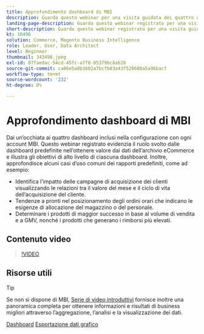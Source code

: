 ```yaml
---
title: Approfondimento dashboard di MBI
description: Guarda questo webinar per una visita guidata dei quattro dashboard inclusi nella configurazione con ogni account MBI.
landing-page-description: Guarda questo webinar registrato per una visita guidata dei quattro dashboard inclusi nella configurazione con ogni account MBI.
short-description: Guarda questo webinar registrato per una visita guidata dei quattro dashboard inclusi nella configurazione con ogni account MBI.
kt: 10496
solution: Commerce, Magento Business Intelligence
role: Leader, User, Data Architect
level: Beginner
thumbnail: 343498.jpeg
exl-id: 07faedac-54cd-45fc-a7f0-05379bc8ab28
source-git-commit: ca06e5a8b1602a7bcfb83a43f529680a5a96bacf
workflow-type: tm+mt
source-wordcount: '232'
ht-degree: 0%

---
```


# Approfondimento dashboard di MBI

Dai un’occhiata ai quattro dashboard inclusi nella configurazione con ogni account MBI. Questo webinar registrato evidenzia il ruolo svolto dalle dashboard predefinite nell’ottenere valore dai dati dell’archivio eCommerce e illustra gli obiettivi di alto livello di ciascuna dashboard. Inoltre, approfondisce alcuni casi d’uso comuni dei rapporti predefiniti, come ad esempio:

- Identifica l’impatto delle campagne di acquisizione dei clienti visualizzando le relazioni tra il valore del mese e il ciclo di vita dell’acquisizione del cliente.
- Tendenze a pronti nel posizionamento degli ordini orari che indicano le esigenze di allocazione del magazzino o del personale.
- Determinare i prodotti di maggior successo in base al volume di vendita e a GMV, nonché i prodotti che generano i rimborsi più elevati.

## Contenuto video

>[!VIDEO](https://video.tv.adobe.com/v/343498?quality=12&learn=on)

## Risorse utili

>[!TIP]
>
>Se non si dispone di MBI, [Serie di video introduttivi](https://experienceleague.adobe.com/docs/commerce-learn/tutorials/mbi/introduction/1-overview.html) fornisce inoltre una panoramica completa per ottenere informazioni e risultati di business migliori attraverso l’aggregazione, l’analisi e la visualizzazione dei dati.

[Dashboard](https://experienceleague.adobe.com/docs/commerce-business-intelligence/mbi/build/dashboards/ess-dashboards.html)
[Esportazione dati grafico](https://experienceleague.adobe.com/docs/commerce-business-intelligence/mbi/build/share/exp-chart-dash.html)
